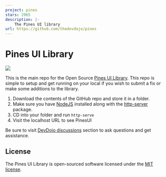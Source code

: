 ```yaml
---
project: pines
stars: 2965
description: |-
    The Pines UI library
url: https://github.com/thedevdojo/pines
---
```


# Pines UI Library

<img src="cover.jpg" />

This is the main repo for the Open Source <a href="https://devdojo.com/pines" target="_blank">Pines UI Library</a>. This repo is simple to setup and get running on your local if you wish to submit a fix or make some additions to the library.

1. Download the contents of the GitHub repo and store it in a folder.
2. Make sure you have <a href="https://nodejs.org/" target="_blank">NodeJS</a> installed along with the <a href="https://www.npmjs.com/package/http-server" target="_blank">http-server</a> package.
3. CD into your folder and run `http-serve` 
4. Visit the localhost URL to see PinesUI

Be sure to visit <a href="https://devdojo.com/questions" target="_blank">DevDojo discussions</a> section to ask questions and get assistance.

## License

The Pines UI Library is open-sourced software licensed under the [MIT license](https://opensource.org/licenses/MIT).

